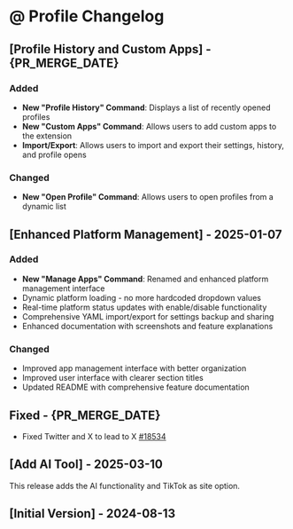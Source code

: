 # @ Profile Changelog

## [Profile History and Custom Apps] - {PR_MERGE_DATE}

### Added

- **New "Profile History" Command**: Displays a list of recently opened profiles
- **New "Custom Apps" Command**: Allows users to add custom apps to the extension
- **Import/Export**: Allows users to import and export their settings, history, and profile opens

### Changed

- **New "Open Profile" Command**: Allows users to open profiles from a dynamic list

## [Enhanced Platform Management] - 2025-01-07

### Added
- **New "Manage Apps" Command**: Renamed and enhanced platform management interface
- Dynamic platform loading - no more hardcoded dropdown values
- Real-time platform status updates with enable/disable functionality
- Comprehensive YAML import/export for settings backup and sharing
- Enhanced documentation with screenshots and feature explanations

### Changed
- Improved app management interface with better organization
- Improved user interface with clearer section titles
- Updated README with comprehensive feature documentation

## Fixed - {PR_MERGE_DATE}

- Fixed Twitter and X to lead to X [#18534](https://github.com/raycast/extensions/issues/18534)

## [Add AI Tool] - 2025-03-10

This release adds the AI functionality and TikTok as site option.

## [Initial Version] - 2024-08-13
